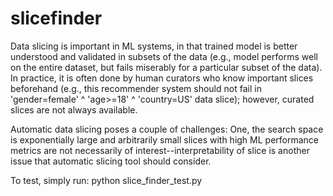# slicefinder
Data slicing is important in ML systems, in that trained model is better understood and validated in subsets of the data (e.g., model performs well on the entire dataset, but fails miserably for a particular subset of the data). In practice, it is often done by human curators who know important slices beforehand (e.g., this recommender system should not fail in 'gender=female' ^ 'age>=18' ^ 'country=US' data slice); however, curated slices are not always available.

Automatic data slicing poses a couple of challenges: One, the search space is exponentially large and arbitrarily small slices with high ML performance metrics are not necessarily of interest--interpretability of slice is another issue that automatic slicing tool should consider.

To test, simply run: python slice_finder_test.py
